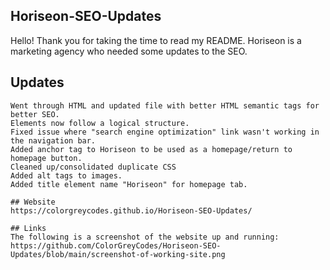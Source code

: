 ## Horiseon-SEO-Updates

Hello! Thank you for taking the time to read my README. Horiseon is a marketing agency who needed some updates to the SEO. 

## Updates
```
Went through HTML and updated file with better HTML semantic tags for better SEO.
Elements now follow a logical structure.
Fixed issue where "search engine optimization" link wasn't working in the navigation bar.
Added anchor tag to Horiseon to be used as a homepage/return to homepage button.
Cleaned up/consolidated duplicate CSS
Added alt tags to images.
Added title element name "Horiseon" for homepage tab.

## Website
https://colorgreycodes.github.io/Horiseon-SEO-Updates/

## Links
The following is a screenshot of the website up and running: https://github.com/ColorGreyCodes/Horiseon-SEO-Updates/blob/main/screenshot-of-working-site.png

